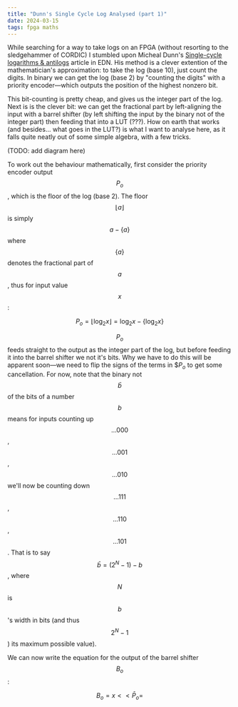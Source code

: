 ```yaml
---
title: "Dunn's Single Cycle Log Analysed (part 1)"
date: 2024-03-15
tags: fpga maths
---
```


While searching for a way to take logs on an FPGA (without resorting to the sledgehammer of CORDIC) I stumbled upon Micheal Dunn's [Single-cycle logarithms & antilogs](https://www.edn.com/single-cycle-logarithms-antilogs/) article in EDN. His method is a clever extention of the mathematician's approximation: to take the log (base 10), just count the digits. In binary we can get the log (base 2) by "counting the digits" with a priority encoder—which outputs the position of the highest nonzero bit.

This bit-counting is pretty cheap, and gives us the integer part of the log. Next is is the clever bit: we can get the fractional part by left-aligning the input with a barrel shifter (by left shifting the input by the binary not of the integer part) then feeding that into a LUT (???). How on earth that works (and besides... what goes in the LUT?) is what I want to analyse here, as it falls quite neatly out of some simple algebra, with a few tricks.

(TODO: add diagram here)

To work out the behaviour mathematically, first consider the priority encoder output $$P_o$$, which is the floor of the log (base 2). The floor $$\lfloor a \rfloor$$ is simply $$a - \{a\}$$ where $$\{a\}$$ denotes the fractional part of $$a$$, thus for input value $$x$$:

$$ P_o = \lfloor \log_{2}x \rfloor = \log_{2}x - \{\log_{2}x\} $$

$$P_o$$ feeds straight to the output as the integer part of the log, but before feeding it into the barrel shifter we not it's bits. Why we have to do this will be apparent soon—we need to flip the signs of the terms in $$P_o$ to get some cancellation. For now, note that the binary not $$\bar b$$ of the bits of a number $$b$$ means for inputs counting up $$...000$$, $$...001$$, $$...010$$ we'll now be counting down $$...111$$, $$...110$$, $$...101$$. That is to say $$\bar b = (2^N - 1) - b$$, where $$N$$ is $$b$$'s width in bits (and thus $$2^N - 1$$) its maximum possible value).

We can now write the equation for the output of the barrel shifter $$B_o$$:

$$B_o = x << \bar P_o = $$
